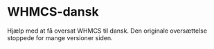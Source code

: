 WHMCS-dansk
===========

Hjælp med at få oversat WHMCS til dansk.
Den originale oversættelse stoppede for mange versioner siden.


